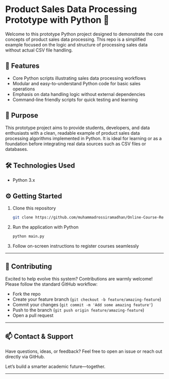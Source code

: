 # Product Sales Data Processing Prototype with Python 🐍

Welcome to this prototype Python project designed to demonstrate the core concepts of product sales data processing. This repo is a simplified example focused on the logic and structure of processing sales data without actual CSV file handling.

## 🚀 Features

- Core Python scripts illustrating sales data processing workflows
- Modular and easy-to-understand Python code for basic sales operations
- Emphasis on data handling logic without external dependencies
- Command-line friendly scripts for quick testing and learning

## 🎯 Purpose

This prototype project aims to provide students, developers, and data enthusiasts with a clean, readable example of product sales data processing algorithms implemented in Python. It is ideal for learning or as a foundation before integrating real data sources such as CSV files or databases.

## 🛠️ Technologies Used

- Python 3.x

## ⚙️ Getting Started

1. Clone this repository  
   ```bash
   git clone https://github.com/muhammadrossiramadhan/Online-Course-Registration-System-.git
   ```
2. Run the application with Python  
   ```bash
   python main.py
   ```
3. Follow on-screen instructions to register courses seamlessly

***

## 🤝 Contributing

Excited to help evolve this system? Contributions are warmly welcome! Please follow the standard GitHub workflow:

- Fork the repo
- Create your feature branch (`git checkout -b feature/amazing-feature`)
- Commit your changes (`git commit -m 'Add some amazing feature'`)
- Push to the branch (`git push origin feature/amazing-feature`)
- Open a pull request

***

## 📫 Contact & Support

Have questions, ideas, or feedback? Feel free to open an issue or reach out directly via GitHub.

Let’s build a smarter academic future—together.

***


